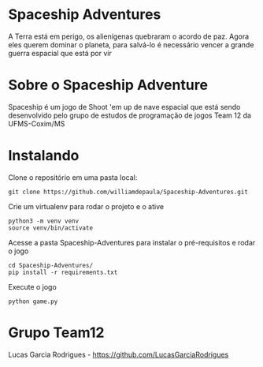 Spaceship Adventures
====================
A Terra está em perigo, os alienígenas quebraram o acordo de paz. Agora eles querem dominar o planeta, para salvá-lo é 
necessário vencer a grande guerra espacial que está por vir

# Sobre o Spaceship Adventure
Spaceship é um jogo de Shoot 'em up de nave espacial que está sendo desenvolvido pelo grupo de estudos de 
programação de jogos Team 12 da UFMS-Coxim/MS

# Instalando
Clone o repositório em uma pasta local:

    git clone https://github.com/williamdepaula/Spaceship-Adventures.git
    
Crie um virtualenv para rodar o projeto e o ative
    
    python3 -m venv venv
    source venv/bin/activate
    
Acesse a pasta Spaceship-Adventures para instalar o pré-requisitos e rodar o jogo

    cd Spaceship-Adventures/
    pip install -r requirements.txt
    
Execute o jogo
    
    python game.py

# Grupo Team12

Lucas Garcia Rodrigues - https://github.com/LucasGarciaRodrigues
   
